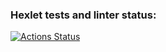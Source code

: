 ### Hexlet tests and linter status:
[![Actions Status](https://github.com/Kelevra-pro/frontend-project-lvl1/workflows/hexlet-check/badge.svg)](https://github.com/Kelevra-pro/frontend-project-lvl1/actions)
